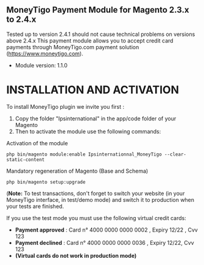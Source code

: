 ## MoneyTigo Payment Module for Magento 2.3.x to 2.4.x 

Tested up to version 2.4.1 should not cause technical problems on versions above 2.4.x
This payment module allows you to accept credit card payments through MoneyTigo.com payment solution (https://www.moneytigo.com).


* Module version: 1.1.0

INSTALLATION AND ACTIVATION
===========================

To install MoneyTigo plugin we invite you first : 

1. Copy the folder "Ipsinternational" in the app/code folder of your Magento
2. Then to activate the module use the following commands: 

Activation of the module
```
php bin/magento module:enable Ipsinternationnal_MoneyTigo --clear-static-content
```
Mandatory regeneration of Magento (Base and Schema)
```
php bin/magento setup:upgrade
```


(**Note:** To test transactions, don't forget to switch your website (in your MoneyTigo interface, in test/demo mode) and switch it to production when your tests are finished.

If you use the test mode you must use the following virtual credit cards:
* **Payment approved** : Card n° 4000 0000 0000 0002 , Expiry 12/22 , Cvv 123
* **Payment declined** : Card n° 4000 0000 0000 0036 , Expiry 12/22, Cvv 123
* **(Virtual cards do not work in production mode)**


